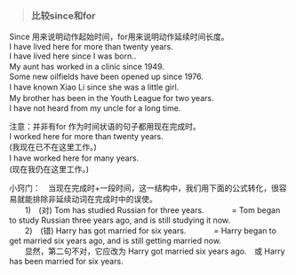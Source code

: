 >### 比较since和for
 	
Since 用来说明动作起始时间，for用来说明动作延续时间长度。 <br>
I have lived here for more than twenty years. <br>
I have lived here since I was born.. <br>
My aunt has worked in a clinic since 1949.　  <br>
Some new oilfields have been opened up since 1976.  <br>
I have known Xiao Li since she was a little girl.　  <br>
My brother has been in the Youth League for two years.　 <br>
I have not heard from my uncle for a long time. <br>

注意：并非有for 作为时间状语的句子都用现在完成时。 <br>
I worked here for more than twenty years.  <br>
(我现在已不在这里工作。) <br>
I have worked here for many years.　<br>
(现在我仍在这里工作。) <br>

小窍门：　当现在完成时+一段时间，这一结构中，我们用下面的公式转化，很容易就能排除非延续动词在完成时中的误使。 <br>
　　1)　(对) Tom has studied Russian for three years.
　　　 = Tom began to study Russian three years ago, and is still studying it now. <br>
　　2)　(错) Harry has got married for six years.
　　　 = Harry began to get married six years ago, and is still getting married now. <br>
　　显然，第二句不对，它应改为 Harry got married six years ago.　或 Harry has been married for six years.